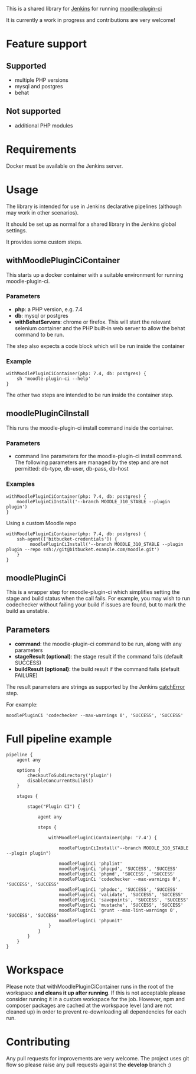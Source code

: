 This is a shared library for [Jenkins](https://www.jenkins.io/) for running 
[moodle-plugin-ci](https://github.com/moodlehq/moodle-plugin-ci)

It is currently a work in progress and contributions are very welcome!

# Feature support

## Supported

* multiple PHP versions
* mysql and postgres
* behat

## Not supported

* additional PHP modules

# Requirements

Docker must be available on the Jenkins server.

# Usage

The library is intended for use in Jenkins declarative pipelines (although may work in other scenarios).

It should be set up as normal for a shared library in the Jenkins global settings.

It provides some custom steps.

## withMoodlePluginCiContainer

This starts up a docker container with a suitable environment for running moodle-plugin-ci.

### Parameters

* **php**: a PHP version, e.g. 7.4
* **db**: mysql or postgres
* **withBehatServers**: chrome or firefox. This will start the relevant selenium container and the PHP
  built-in web server to allow the behat command to be run.
  
The step also expects a code block which will be run inside the container

### Example

    withMoodlePluginCiContainer(php: 7.4, db: postgres) {
        sh 'moodle-plugin-ci --help'
    }

The other two steps are intended to be run inside the container step.

## moodlePluginCiInstall

This runs the moodle-plugin-ci install command inside the container.

### Parameters

* command line parameters for the moodle-plugin-ci install command. The following parameters are managed
    by the step and are not permitted: db-type, db-user, db-pass, db-host

### Examples

    withMoodlePluginCiContainer(php: 7.4, db: postgres) {
        moodlePluginCiInstall('--branch MOODLE_310_STABLE --plugin plugin')
    }

Using a custom Moodle repo

    withMoodlePluginCiContainer(php: 7.4, db: postgres) {
        ssh-agent(['bitbucket-credentials']) {
             moodlePluginCiInstall('--branch MOODLE_310_STABLE --plugin plugin --repo ssh://git@bitbucket.example.com/moodle.git')
        }
    }

## moodlePluginCi

This is a wrapper step for moodle-plugin-ci which simplifies setting the stage and build status when the call
fails. For example, you may wish to run codechecker without failing your build if issues are found, but to mark
the build as unstable.

## Parameters

* **command**: the moodle-plugin-ci command to be run, along with any parameters
* **stageResult (optional)**: the stage result if the command fails (default SUCCESS)
* **buildResult (optional)**: the build result if the command fails (default FAILURE)

The result parameters are strings as supported by the Jenkins [catchError](https://www.jenkins.io/doc/pipeline/steps/workflow-basic-steps/#catcherror-catch-error-and-set-build-result-to-failure) step.

For example:

    moodlePluginCi 'codechecker --max-warnings 0', 'SUCCESS', 'SUCCESS'

# Full pipeline example

    pipeline {
        agent any

        options {
            checkoutToSubdirectory('plugin')
            disableConcurrentBuilds()
        }

        stages {

            stage("Plugin CI") {

                agent any

                steps {

                    withMoodlePluginCiContainer(php: '7.4') {

                        moodlePluginCiInstall("--branch MOODLE_310_STABLE --plugin plugin")

                        moodlePluginCi 'phplint'
                        moodlePluginCi 'phpcpd', 'SUCCESS', 'SUCCESS'
                        moodlePluginCi 'phpmd', 'SUCCESS', 'SUCCESS'
                        moodlePluginCi 'codechecker --max-warnings 0', 'SUCCESS', 'SUCCESS'
                        moodlePluginCi 'phpdoc', 'SUCCESS', 'SUCCESS'
                        moodlePluginCi 'validate', 'SUCCESS', 'SUCCESS'
                        moodlePluginCi 'savepoints', 'SUCCESS', 'SUCCESS'
                        moodlePluginCi 'mustache', 'SUCCESS', 'SUCCESS'
                        moodlePluginCi 'grunt --max-lint-warnings 0', 'SUCCESS', 'SUCCESS'
                        moodlePluginCi 'phpunit'
                    }
                }
            }
        }
    }


# Workspace

Please note that withMoodlePluginCiContainer runs in the root of the workspace
**and cleans it up after running**. If this is not acceptable please consider running it in
a custom workspace for the job. However, npm and composer packages are cached at the workspace
level (and are not cleaned up) in order to prevent re-downloading all dependencies for each run.

# Contributing

Any pull requests for improvements are very welcome. The project uses git flow so
please raise any pull requests against the **develop** branch :)
